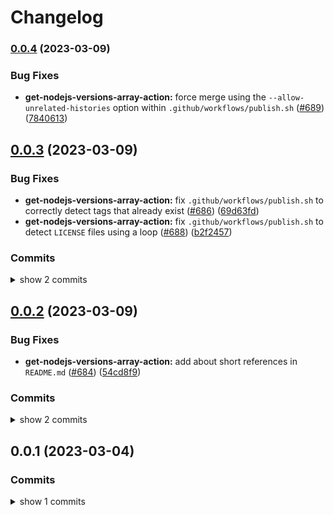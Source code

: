 # Changelog


### [0.0.4](https://www.github.com/sounisi5011/npm-packages/compare/get-nodejs-versions-array-action-v0.0.3...get-nodejs-versions-array-action-v0.0.4) (2023-03-09)


### Bug Fixes

* **get-nodejs-versions-array-action:** force merge using the `--allow-unrelated-histories` option within `.github/workflows/publish.sh` ([#689](https://www.github.com/sounisi5011/npm-packages/issues/689)) ([7840613](https://www.github.com/sounisi5011/npm-packages/commit/78406130ddde7d410e60e59f8cf3150e93d59a30))

## [0.0.3](https://www.github.com/sounisi5011/npm-packages/compare/get-nodejs-versions-array-action-v0.0.2...get-nodejs-versions-array-action-v0.0.3) (2023-03-09)

### Bug Fixes

* **get-nodejs-versions-array-action:** fix `.github/workflows/publish.sh` to correctly detect tags that already exist ([#686](https://www.github.com/sounisi5011/npm-packages/issues/686)) ([69d63fd](https://www.github.com/sounisi5011/npm-packages/commit/69d63fde04473f8e5449fb292b0e6e0db9ffe403))
* **get-nodejs-versions-array-action:** fix `.github/workflows/publish.sh` to detect `LICENSE` files using a loop ([#688](https://www.github.com/sounisi5011/npm-packages/issues/688)) ([b2f2457](https://www.github.com/sounisi5011/npm-packages/commit/b2f24573c5d3829dfa1a329146130b3d96ebd0cb))

### Commits

<details><summary>show 2 commits</summary>

* [`b2f2457`](https://www.github.com/sounisi5011/npm-packages/commit/b2f24573c5d3829dfa1a329146130b3d96ebd0cb) fix(get-nodejs-versions-array-action): fix `.github/workflows/publish.sh` to detect `LICENSE` files using a loop ([#688](https://www.github.com/sounisi5011/npm-packages/issues/688))
* [`69d63fd`](https://www.github.com/sounisi5011/npm-packages/commit/69d63fde04473f8e5449fb292b0e6e0db9ffe403) fix(get-nodejs-versions-array-action): fix `.github/workflows/publish.sh` to correctly detect tags that already exist ([#686](https://www.github.com/sounisi5011/npm-packages/issues/686))

</details>


## [0.0.2](https://www.github.com/sounisi5011/npm-packages/compare/get-nodejs-versions-array-action-v0.0.1...get-nodejs-versions-array-action-v0.0.2) (2023-03-09)

### Bug Fixes

* **get-nodejs-versions-array-action:** add about short references in `README.md` ([#684](https://www.github.com/sounisi5011/npm-packages/issues/684)) ([54cd8f9](https://www.github.com/sounisi5011/npm-packages/commit/54cd8f941bb0286909f1efc982f6de5832f73469))

### Commits

<details><summary>show 2 commits</summary>

* [`54cd8f9`](https://www.github.com/sounisi5011/npm-packages/commit/54cd8f941bb0286909f1efc982f6de5832f73469) fix(get-nodejs-versions-array-action): add about short references in `README.md` ([#684](https://www.github.com/sounisi5011/npm-packages/issues/684))
* [`179a10a`](https://www.github.com/sounisi5011/npm-packages/commit/179a10a9271b8c2c2fe45d8b4a73716f17df2823) docs(get-nodejs-versions-array-action): modify the text in the `README.md` file generated by `.github/workflows/publish.sh` ([#683](https://www.github.com/sounisi5011/npm-packages/issues/683))

</details>


## 0.0.1 (2023-03-04)

### Commits

<details><summary>show 1 commits</summary>

* [`a40259b`](https://github.com/sounisi5011/npm-packages/commit/a40259b495370afe961318ba500f3b6cdb79746d) ci(github actions): auto-detect the version of Node.js used in unit tests ([#675](https://github.com/sounisi5011/npm-packages/issues/675))

</details>
